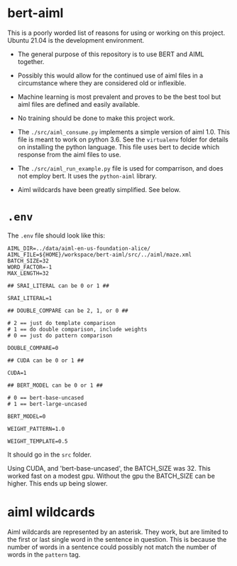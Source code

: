 # bert-aiml

This is a poorly worded list of reasons for using or working on this project. Ubuntu 21.04 is the development environment.

* The general purpose of this repository is to use BERT and AIML together. 

* Possibly this would allow for the continued use of aiml files in a circumstance where they are considered old or inflexible. 

* Machine learning is most prevalent and proves to be the best tool but aiml files are defined and easily available.

* No training should be done to make this project work.

* The `./src/aiml_consume.py` implements a simple version of aiml 1.0. This file is meant to work on python 3.6. See the `virtualenv` folder for details on installing the python language. This file uses bert to decide which response from the aiml files to use.

* The `./src/aiml_run_example.py` file is used for comparrison, and does not employ bert. It uses the `python-aiml` library.

* Aiml wildcards have been greatly simplified. See below.

# `.env`
The `.env` file should look like this:

```
AIML_DIR=../data/aiml-en-us-foundation-alice/
AIML_FILE=${HOME}/workspace/bert-aiml/src/../aiml/maze.xml
BATCH_SIZE=32
WORD_FACTOR=-1
MAX_LENGTH=32

## SRAI_LITERAL can be 0 or 1 ##

SRAI_LITERAL=1

## DOUBLE_COMPARE can be 2, 1, or 0 ##

# 2 == just do template comparison
# 1 == do double comparison, include weights
# 0 == just do pattern comparison

DOUBLE_COMPARE=0

## CUDA can be 0 or 1 ##

CUDA=1

## BERT_MODEL can be 0 or 1 ##

# 0 == bert-base-uncased
# 1 == bert-large-uncased

BERT_MODEL=0

WEIGHT_PATTERN=1.0

WEIGHT_TEMPLATE=0.5
```

It should go in the `src` folder.

Using CUDA, and 'bert-base-uncased', the BATCH_SIZE was 32. This worked fast on a modest gpu. Without the gpu the BATCH_SIZE can be higher. This ends up being slower.


# aiml wildcards

Aiml wildcards are represented by an asterisk. They work, but are limited to the first or last single word in the sentence in question. This is because the number of words in a sentence could possibly not match the number of words in the `pattern` tag.